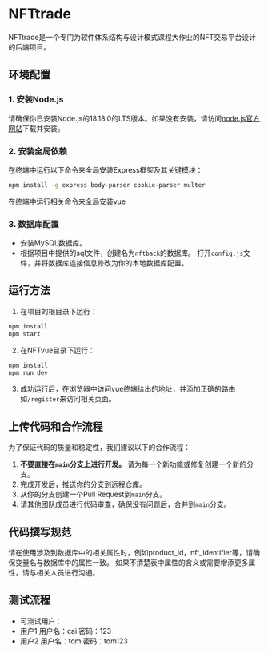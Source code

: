 # NFTtrade
NFTtrade是一个专门为软件体系结构与设计模式课程大作业的NFT交易平台设计的后端项目。

## 环境配置

### 1. 安装Node.js
请确保你已安装Node.js的18.18.0的LTS版本。如果没有安装，请访问[node.js官方网站](https://nodejs.org/)下载并安装。

### 2. 安装全局依赖
在终端中运行以下命令来全局安装Express框架及其关键模块：
```bash
npm install -g express body-parser cookie-parser multer
```
在终端中运行相关命令来全局安装vue

### 3. 数据库配置
- 安装MySQL数据库。
- 根据项目中提供的sql文件，创建名为`nftback`的数据库。
打开`config.js`文件，并将数据库连接信息修改为你的本地数据库配置。

## 运行方法

1. 在项目的根目录下运行：
```bash
npm install
npm start
```

2. 在NFTvue目录下运行：
```bash
npm install
npm run dev
```

3. 成功运行后，在浏览器中访问vue终端给出的地址，并添加正确的路由如`/register`来访问相关页面。

## 上传代码和合作流程

为了保证代码的质量和稳定性，我们建议以下的合作流程：

1. **不要直接在`main`分支上进行开发。** 请为每一个新功能或修复创建一个新的分支。
2. 完成开发后，推送你的分支到远程仓库。
3. 从你的分支创建一个Pull Request到`main`分支。
4. 请其他团队成员进行代码审查，确保没有问题后，合并到`main`分支。

## 代码撰写规范

请在使用涉及到数据库中的相关属性时，例如product_id，nft_identifier等，请确保变量名与数据库中的属性一致。
如果不清楚表中属性的含义或需要增添更多属性，请与相关人员进行沟通。

## 测试流程

- 可测试用户：
- 用户1 用户名：cai 密码：123
- 用户2 用户名：tom 密码：tom123